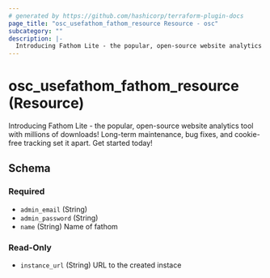 ```yaml
---
# generated by https://github.com/hashicorp/terraform-plugin-docs
page_title: "osc_usefathom_fathom_resource Resource - osc"
subcategory: ""
description: |-
  Introducing Fathom Lite - the popular, open-source website analytics tool with millions of downloads! Long-term maintenance, bug fixes, and cookie-free tracking set it apart. Get started today!
---
```


# osc_usefathom_fathom_resource (Resource)

Introducing Fathom Lite - the popular, open-source website analytics tool with millions of downloads! Long-term maintenance, bug fixes, and cookie-free tracking set it apart. Get started today!



<!-- schema generated by tfplugindocs -->
## Schema

### Required

- `admin_email` (String)
- `admin_password` (String)
- `name` (String) Name of fathom

### Read-Only

- `instance_url` (String) URL to the created instace
